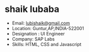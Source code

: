 # shaik lubaba

- Email: lubishaik@gmail.com
- Location: Guntur,AP,INDIA-522001
- Designation : UI Engineer
- Company: SAP Labs
- Skills: HTML,  CSS and Javascript
